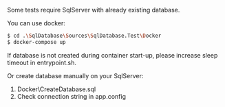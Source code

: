 ﻿Some tests require SqlServer with already existing database.

You can use docker:
```bash
$ cd .\SqlDatabase\Sources\SqlDatabase.Test\Docker
$ docker-compose up
```
If database is not created during container start-up, please increase sleep timeout in entrypoint.sh. 


Or create database manually on your SqlServer:
1. Docker\CreateDatabase.sql
2. Check connection string in app.config
